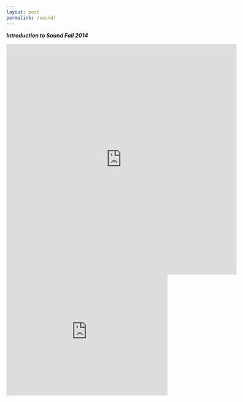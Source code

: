 ```yaml
---
layout: post
permalink: /sound/
---
```

***Introduction to Sound Fall 2014***

<iframe width="600" height="600" scrolling="no" frameborder="no" src="https://w.soundcloud.com/player/?url=https%3A//api.soundcloud.com/tracks/179986740&amp;auto_play=false&amp;hide_related=false&amp;show_comments=true&amp;show_user=true&amp;show_reposts=false&amp;visual=true"></iframe>

<br>

<!-- PureData / Processing Theremins -->

<iframe width="420" height="315" src="https://www.youtube.com/embed/XOPjLZlwPA8" frameborder="0" allowfullscreen></iframe>
